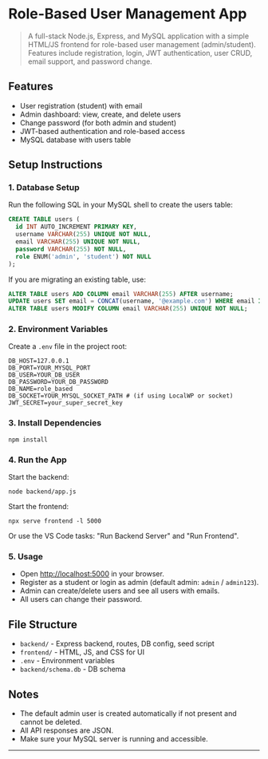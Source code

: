 # Role-Based User Management App

> A full-stack Node.js, Express, and MySQL application with a simple HTML/JS frontend for role-based user management (admin/student). Features include registration, login, JWT authentication, user CRUD, email support, and password change.

## Features
- User registration (student) with email
- Admin dashboard: view, create, and delete users
- Change password (for both admin and student)
- JWT-based authentication and role-based access
- MySQL database with users table

## Setup Instructions

### 1. Database Setup

Run the following SQL in your MySQL shell to create the users table:

```sql
CREATE TABLE users (
  id INT AUTO_INCREMENT PRIMARY KEY,
  username VARCHAR(255) UNIQUE NOT NULL,
  email VARCHAR(255) UNIQUE NOT NULL,
  password VARCHAR(255) NOT NULL,
  role ENUM('admin', 'student') NOT NULL
);
```

If you are migrating an existing table, use:
```sql
ALTER TABLE users ADD COLUMN email VARCHAR(255) AFTER username;
UPDATE users SET email = CONCAT(username, '@example.com') WHERE email IS NULL OR email = '';
ALTER TABLE users MODIFY COLUMN email VARCHAR(255) UNIQUE NOT NULL;
```

### 2. Environment Variables

Create a `.env` file in the project root:
```
DB_HOST=127.0.0.1
DB_PORT=YOUR_MYSQL_PORT
DB_USER=YOUR_DB_USER
DB_PASSWORD=YOUR_DB_PASSWORD
DB_NAME=role_based
DB_SOCKET=YOUR_MYSQL_SOCKET_PATH # (if using LocalWP or socket)
JWT_SECRET=your_super_secret_key
```

### 3. Install Dependencies

```
npm install
```

### 4. Run the App

Start the backend:
```
node backend/app.js
```

Start the frontend:
```
npx serve frontend -l 5000
```

Or use the VS Code tasks: "Run Backend Server" and "Run Frontend".

### 5. Usage

- Open [http://localhost:5000](http://localhost:5000) in your browser.
- Register as a student or login as admin (default admin: `admin` / `admin123`).
- Admin can create/delete users and see all users with emails.
- All users can change their password.

## File Structure

- `backend/` - Express backend, routes, DB config, seed script
- `frontend/` - HTML, JS, and CSS for UI
- `.env` - Environment variables
- `backend/schema.db` - DB schema

## Notes
- The default admin user is created automatically if not present and cannot be deleted.
- All API responses are JSON.
- Make sure your MySQL server is running and accessible.

---
